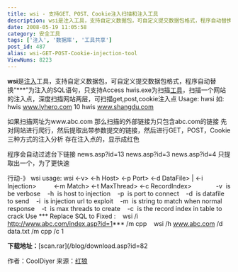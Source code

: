 ```yaml
---
title: wsi - 支持GET、POST、Cookie注入扫描和注入工具
description: wsi是注入工具，支持自定义数据包，可自定义提交数据包格式，程序自动替换“***”为注入的SQL语句，只支持Accesshwis.exe为扫描工具，扫描一个网站的注入点，深度扫描网站两层，可扫描get,post,cookie注入点
date: 2008-05-19 11:05:58
category: 安全工具
tags: ['注入', '数据库', '工具共享']
post_id: 487
alias: wsi-GET-POST-Cookie-injection-tool
ViewNums: 8223
---
```


**wsi**是[注入](/tags/%E6%B3%A8%E5%85%A5)工具，支持自定义数据包，可自定义提交数据包格式，程序自动替换“***”为注入的SQL语句，只支持Access
hwis.exe为扫描[工具](/tags/%E5%B7%A5%E5%85%B7%E5%85%B1%E4%BA%AB)，扫描一个网站的注入点，深度扫描网站两层，可扫描get,post,cookie注入点
Usage: hwsi <Page> <MaxThread>
如:
hwis www.lyhero.com 10
hwis www.shangdu.com

如果扫描网址为www.abc.com
那么扫描的外部链接为只包含abc.com的链接
先对网站进行爬行，然后提取出带参数提交的链接，然后进行GET，POST，Cookie三种方式的注入分析
存在注入点的，显示成红色

程序会自动过滤台下链接
news.asp?id=13
news.asp?id=3
news.asp?id=4
只提取出一个，为了更快速

行动-》 wsi
usage: wsi <-v> <-h Host> <-p Port> <-d DataFile> | <-i Injection>
         <-m Match> <-t MaxThread> <-c RecordIndex>
         <Table Dict File> <Field Dict File>
   -v  is be verbose
   -h  is host to injection
   -p  is port to connect
   -d  is datafile to send
   -i  is injection url to exploit
   -m  is string to match when normal response
   -t  is max threads to create
   -c  is the record index in table to crack
Use *** Replace SQL to Fixed :
   wsi /i http://www.abc.com/index.asp?id=1*** /m cpp
   wsi /h www.abc.com /d data.txt /m cpp /c 1

**下载地址：**[scan.rar](/blog/download.asp?id=82

作者：CoolDiyer
来源：[红狼](http://www.wolfexp.net)

